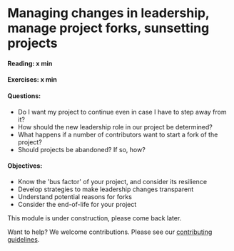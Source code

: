 # Managing changes in leadership, manage project forks, sunsetting projects

#### Reading: x min
#### Exercises: x min
#### Questions:
- Do I want my project to continue even in case I have to step away from it?
- How should the new leadership role in our project be determined?
- What happens if a number of contributors want to start a fork of the project?
- Should projects be abandoned? If so, how?

#### Objectives:
- Know the 'bus factor' of your project, and consider its resilience
- Develop strategies to make leadership changes transparent
- Understand potential reasons for forks
- Consider the end-of-life for your project

This module is under construction, please come back later.

Want to help? We welcome contributions. Please see our [contributing guidelines](https://github.com/gassmoeller/BSSC/blob/master/CONTRIBUTING.md#contributing-to-bssc).

